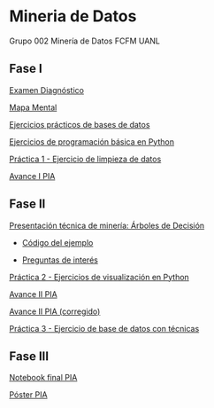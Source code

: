 # Mineria de Datos
Grupo 002 Minería de Datos FCFM UANL

## Fase I
[Examen Diagnóstico](https://github.com/GalindoVazquezJesusAlfonso/Mineria_Datos/blob/main/Examen_1941475.pdf)

[Mapa Mental](https://github.com/GalindoVazquezJesusAlfonso/Mineria_Datos/blob/main/Tareas/MapaMental_1_%7B1941475%7D.pdf)

[Ejercicios prácticos de bases de datos](https://github.com/GalindoVazquezJesusAlfonso/Mineria_Datos/blob/main/Tareas/Equipo_10-Ejercicio%20Base%20de%20Datos.pdf)

[Ejercicios de programación básica en Python](https://github.com/GalindoVazquezJesusAlfonso/Mineria_Datos/blob/main/Tareas/Ej_Python_1941475.ipynb)

[Práctica 1 - Ejercicio de limpieza de datos](https://github.com/GalindoVazquezJesusAlfonso/Mineria_Datos/blob/main/Tareas/Ej_Limpieza_Equipo10.ipynb)

[Avance I PIA](https://github.com/GalindoVazquezJesusAlfonso/Mineria_Datos/blob/main/Tareas/Avance1_PIA_Equipo10.ipynb)

## Fase II

[Presentación técnica de minería: Árboles de Decisión](https://github.com/GalindoVazquezJesusAlfonso/Mineria_Datos/blob/main/Tareas/Presentacion_%C3%81rboles%20de%20Decisi%C3%B3n_Equipo10.pdf)

- [Código del ejemplo](https://github.com/GalindoVazquezJesusAlfonso/Mineria_Datos/blob/main/Tareas/C%C3%B3digo_%C3%81rboles%20de%20decisi%C3%B3n_Equipo%2010.ipynb)

- [Preguntas de interés](https://github.com/CruzLermaJorge/MineriaDatosJorge/blob/main/Preguntas_Arboles%20de%20decision_Eq%2310.pdf)

[Práctica 2 - Ejercicios de visualización en Python](https://github.com/GalindoVazquezJesusAlfonso/Mineria_Datos/blob/main/Tareas/Visualizacion_Equipo10.ipynb)

[Avance II PIA](https://github.com/CruzLermaJorge/MineriaDatosJorge/blob/main/AvancePIA_II_002_10.ipynb)

[Avance II PIA (corregido)](https://github.com/GalindoVazquezJesusAlfonso/Mineria_Datos/blob/main/Tareas/AvancePIA_II_002_10_(Corregido).ipynb)

[Práctica 3 - Ejercicio de base de datos con técnicas](https://github.com/GalindoVazquezJesusAlfonso/Mineria_Datos/blob/main/Tareas/T%C3%A9cnicaMiner%C3%ADa_Equipo10.ipynb)

## Fase III

[Notebook final PIA](https://github.com/GalindoVazquezJesusAlfonso/Mineria_Datos/blob/main/Tareas/PIA_002_Equipo10_Bitcoin.ipynb)

[Póster PIA](https://github.com/GalindoVazquezJesusAlfonso/Mineria_Datos/blob/main/Tareas/Poster_G002_Equipo10_Bitcoin.pdf)
